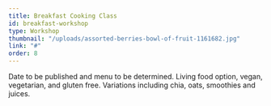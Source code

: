 ```yaml
---
title: Breakfast Cooking Class
id: breakfast-workshop
type: Workshop
thumbnail: "/uploads/assorted-berries-bowl-of-fruit-1161682.jpg"
link: "#"
order: 8
---
```


Date to be published and menu to be determined. Living food option, vegan, vegetarian, and gluten free. Variations including chia, oats, smoothies and juices.
